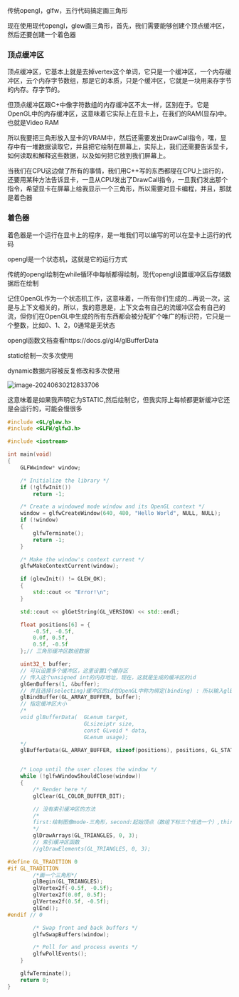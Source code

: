 传统opengl，glfw，五行代码搞定画三角形



现在使用现代opengl，glew画三角形，首先，我们需要能够创建个顶点缓冲区，然后还要创建一个着色器

### 顶点缓冲区

顶点缓冲区，它基本上就是去掉vertex这个单词，它只是一个缓冲区，一个内存缓冲区，云个内存字节数组，那是它的本质，只是个缓冲区，它就是一块用来存字节的内存。存字节的。

但顶点缓冲区跟C+中像字符数组的内存缓冲区不太一样，区别在于。它是OpenGL中的内存缓冲区，这意味着它实际上在显卡上，在我们的RAM(显存)中。也就是Video RAM

所以我要把三角形放入显卡的VRAM中，然后还需要发出DrawCall指令，嘿，显存中有一堆数据读取它，并且把它绘制在屏幕上，实际上，我们还需要告诉显卡，如何读取和解释这些数据，以及如何把它放到我们屏幕上。

当我们在CPU这边做了所有的事情，我们用C++写的东西都隄在CPU上运行的，还要用某种方法告诉显卡，一旦从CPU发出了DrawCall指令，一旦我们发出那个指令，希望显卡在屏幕上给我显示一个三角形，所以需要对显卡编程，并且，那就是着色器

### 着色器

着色器是一个运行在显卡上的程序，是一堆我们可以编写的可以在显卡上运行的代码



opengl是一个状态机，这就是它的运行方式



传统的opengl绘制在while循环中每帧都得绘制，现代opengl设置缓冲区后存储数据后在绘制

记住OpenGL作为一个状态机工作，这意味着，一所有你们生成的…再说一次，这是与上下文相关的，所以，我的意思是，上下文会有自己的流缓冲区会有自己的流，但你们在OpenGL中生成的所有东西都会被分配旷个唯广的标识符，它只是一个整数，比如0、1、2，0通常是无状态

opengl函数文档查看https://docs.gl/gl4/glBufferData

static绘制一次多次使用

dynamic数据内容被反复修改和多次使用

![image-20240630212833706](C:\Users\Re11a\Desktop\c++资料\ChernoOpenGL-master\notes\assets\image-20240630212833706.png)

这意味着是如果我声明它为STATIC,然后绘制它，但我实际上每帧都更新缓冲它还是会运行的，可能会慢很多

```cpp
#include <GL/glew.h>
#include <GLFW/glfw3.h>

#include <iostream>

int main(void)
{
	GLFWwindow* window;

	/* Initialize the library */
	if (!glfwInit())
		return -1;

	/* Create a windowed mode window and its OpenGL context */
	window = glfwCreateWindow(640, 480, "Hello World", NULL, NULL);
	if (!window)
	{
		glfwTerminate();
		return -1;
	}

	/* Make the window's context current */
	glfwMakeContextCurrent(window);

	if (glewInit() != GLEW_OK);
	{
		std::cout << "Error!\n";
	}

	std::cout << glGetString(GL_VERSION) << std::endl;

	float positions[6] = {
		-0.5f, -0.5f,
		0.0f, 0.5f,
		0.5f, -0.5f
	};// 三角形缓冲区数组数据

	uint32_t buffer;
	// 可以设置多个缓冲区，这里设置1个缓存区
	// 传入这个unsigned int的内存地址，现在，这就是生成的缓冲区的id
	glGenBuffers(1, &buffer);
	// 并且选择(selecting)缓冲区的id在OpenGL中称为绑定(binding) : 所以输入glBindBuffer()
	glBindBuffer(GL_ARRAY_BUFFER, buffer);
	// 指定缓冲区大小
	/*
	void glBufferData( 	GLenum target,
						GLsizeiptr size,
						const GLvoid * data,
						GLenum usage);
	*/
	glBufferData(GL_ARRAY_BUFFER, sizeof(positions), positions, GL_STATIC_DRAW); // 或者 6 * sizeof(float)


	/* Loop until the user closes the window */
	while (!glfwWindowShouldClose(window))
	{
		/* Render here */
		glClear(GL_COLOR_BUFFER_BIT);

		// 没有索引缓冲区的方法
		/*
		first:绘制图像mode-三角形，second:起始顶点（数组下标三个任选一个）,third:顶点数量
		*/
		glDrawArrays(GL_TRIANGLES, 0, 3);
		// 索引缓冲区函数
		//glDrawElements(GL_TRIANGLES, 0, 3);

#define GL_TRADITION 0
#if GL_TRADITION
		/*画一个三角形*/
		glBegin(GL_TRIANGLES);
		glVertex2f(-0.5f, -0.5f);
		glVertex2f(0.0f, 0.5f);
		glVertex2f(0.5f, -0.5f);
		glEnd();
#endif // 0

		/* Swap front and back buffers */
		glfwSwapBuffers(window);

		/* Poll for and process events */
		glfwPollEvents();
	}

	glfwTerminate();
	return 0;
}
```

